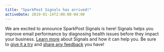 ```yaml
---
title: "SparkPost Signals has arrived!"
activeDate: 2019-01-14T2:00:00-04:00
---
```


We are excited to announce SparkPost Signals is here! Signals helps you improve email performance by diagnosing health issues before they impact your business. [Learn more](https://www.sparkpost.com/docs/signals/overview/) about Signals and how it can help you. Be sure to [give it a try](/signals)  and [share any feedback](/signals?supportTicket=true&supportIssue=feedback) you have!
